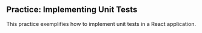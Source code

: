 ## Practice: Implementing Unit Tests

This practice exemplifies how to implement unit tests in a React application.

